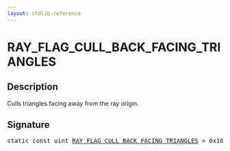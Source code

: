 ```yaml
---
layout: stdlib-reference
---
```


# RAY_FLAG_CULL_BACK_FACING_TRIANGLES

## Description

Culls triangles facing away from the ray origin.


## Signature
<pre>
<span class='code_keyword'>static</span> <span class='code_keyword'>const</span> <span class="code_keyword">uint</span> <a href="ray_flag_cull_back_facing_triangles-01245679abcefghjklmnoqrstuvwxy.html" class="code_var">RAY_FLAG_CULL_BACK_FACING_TRIANGLES</a> = 0x10;
</pre>

